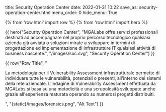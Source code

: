 title: Security Operation Center
date: 2022-01-31 10:22
save_as: security-operation-center.html
menu_order: 0
hide_menu: True

{% from 'row.html' import row %}
{% from 'row.html' import hero %}

{{ hero("Security Operation Center",
    "MGALabs offre servizi professionali destinati ad accompagnare nel proprio percorso tecnologico qualsiasi azienda già avviata o soluzioni mirate a sviluppare in termini di progettazione ed implementazione di infrastrutture IT qualsiasi attività di business nascente.",
    "/images/soc.svg",
    "Security Operation Center") }}

{{ row("Row Title",
    "
    <p>La metodologia per il Vulnerability Assessment infrastrutturale permette di individuare tutte le vulnerabilità, potenziali o presenti, all'interno dei sistemi della rete aziendale. L'indagine di Vulnerability Assessment effettuata da MGALabs si basa su una metodicità e una scrupolosità sviluppate anche grazie all'esperienza maturata operando su numerosi progetti distribuiti.</p>
    <p>
    ",
    "{static}/images/forensics.png",
    "Alt Text")
}}